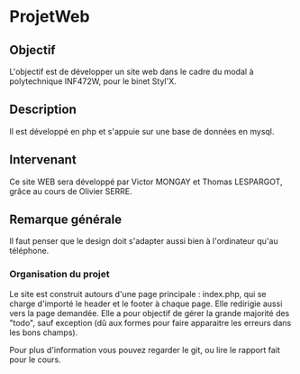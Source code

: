 # ProjetWeb

## Objectif
L'objectif est de développer un site web dans le cadre du modal à polytechnique INF472W, pour le binet Styl'X.

## Description
Il est développé en php et s'appuie sur une base de données en mysql.

## Intervenant
Ce site WEB sera développé par Victor MONGAY et Thomas LESPARGOT, grâce au cours de Olivier SERRE.

## Remarque générale
Il faut penser que le design doit s'adapter aussi bien à l'ordinateur qu'au téléphone.


### Organisation du projet
Le site est construit autours d'une page principale : index.php, qui se charge d'importé le header et le footer à chaque page. Elle redirigie aussi vers la page demandée. Elle a pour objectif de gérer la grande majorité des "todo", sauf exception (dû aux formes pour faire apparaitre les erreurs dans les bons champs).

Pour plus d'information vous pouvez regarder le git, ou lire le rapport fait pour le cours.